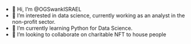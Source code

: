 - 👋 Hi, I’m @OGSwankISRAEL
- 👀 I’m interested in data science, currently working as an analyst in the non-profit sector.
- 🌱 I’m currently learning Python for Data Science.
- 💞️ I’m looking to collaborate on charitable NFT to house people<!---
OGSwankISRAEL/OGSwankISRAEL is a ✨ special ✨ repository because its `README.md` (this file) appears on your GitHub profile.
You can click the Preview link to take a look at your changes.
--->
